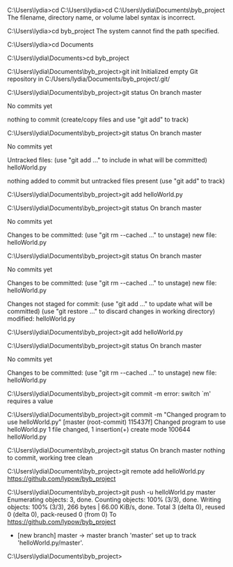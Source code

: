 
C:\Users\lydia>cd C:\Users\lydia>cd C:\Users\lydia\Documents\byb_project
The filename, directory name, or volume label syntax is incorrect.

C:\Users\lydia>cd byb_project
The system cannot find the path specified.

C:\Users\lydia>cd Documents

C:\Users\lydia\Documents>cd byb_project

C:\Users\lydia\Documents\byb_project>git init
Initialized empty Git repository in C:/Users/lydia/Documents/byb_project/.git/

C:\Users\lydia\Documents\byb_project>git status
On branch master

No commits yet

nothing to commit (create/copy files and use "git add" to track)

C:\Users\lydia\Documents\byb_project>git status
On branch master

No commits yet

Untracked files:
  (use "git add <file>..." to include in what will be committed)
        helloWorld.py

nothing added to commit but untracked files present (use "git add" to track)

C:\Users\lydia\Documents\byb_project>git add helloWorld.py

C:\Users\lydia\Documents\byb_project>git status
On branch master

No commits yet

Changes to be committed:
  (use "git rm --cached <file>..." to unstage)
        new file:   helloWorld.py


C:\Users\lydia\Documents\byb_project>git status
On branch master

No commits yet

Changes to be committed:
  (use "git rm --cached <file>..." to unstage)
        new file:   helloWorld.py

Changes not staged for commit:
  (use "git add <file>..." to update what will be committed)
  (use "git restore <file>..." to discard changes in working directory)
        modified:   helloWorld.py


C:\Users\lydia\Documents\byb_project>git add helloWorld.py

C:\Users\lydia\Documents\byb_project>git status
On branch master

No commits yet

Changes to be committed:
  (use "git rm --cached <file>..." to unstage)
        new file:   helloWorld.py


C:\Users\lydia\Documents\byb_project>git commit -m
error: switch `m' requires a value

C:\Users\lydia\Documents\byb_project>git commit -m "Changed program to use helloWorld.py"
[master (root-commit) 115437f] Changed program to use helloWorld.py
 1 file changed, 1 insertion(+)
 create mode 100644 helloWorld.py

C:\Users\lydia\Documents\byb_project>git status
On branch master
nothing to commit, working tree clean

C:\Users\lydia\Documents\byb_project>git remote add helloWorld.py https://github.com/lypow/byb_project

C:\Users\lydia\Documents\byb_project>git push -u helloWorld.py master
Enumerating objects: 3, done.
Counting objects: 100% (3/3), done.
Writing objects: 100% (3/3), 266 bytes | 66.00 KiB/s, done.
Total 3 (delta 0), reused 0 (delta 0), pack-reused 0 (from 0)
To https://github.com/lypow/byb_project
 * [new branch]      master -> master
branch 'master' set up to track 'helloWorld.py/master'.

C:\Users\lydia\Documents\byb_project>

